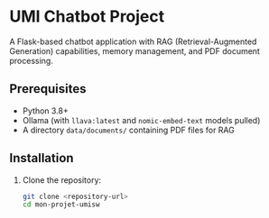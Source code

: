 # UMI Chatbot Project

A Flask-based chatbot application with RAG (Retrieval-Augmented Generation) capabilities, memory management, and PDF document processing.

## Prerequisites

- Python 3.8+
- Ollama (with `llava:latest` and `nomic-embed-text` models pulled)
- A directory `data/documents/` containing PDF files for RAG

## Installation

1. Clone the repository:
   ```bash
   git clone <repository-url>
   cd mon-projet-umisw
